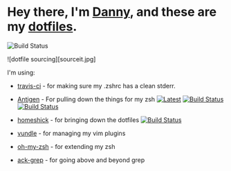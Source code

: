 Hey there, I'm [Danny](http://www.dannyrosen.net), and these are my [dotfiles](http://dotfiles.github.com/).
=====
![Build Status](https://travis-ci.org/Dannyzen/dotfiles.svg?branch=master "Build Status")

![dotfile sourcing][sourceit.jpg]

I'm using:

* [travis-ci](https://travis-ci.org/Dannyzen/dotfiles) - for making sure my .zshrc has a clean stderr.
* [Antigen](https://github.com/zsh-users/antigen) - For pulling down the things for my zsh [![Latest](https://img.shields.io/github/release/zsh-users/antigen.svg?label=latest)](https://github.com/zsh-users/antigen/releases/latest) [![Build Status](https://img.shields.io/travis/zsh-users/antigen/master.svg?label=stable)](http://travis-ci.org/zsh-users/antigen) [![Build Status](https://img.shields.io/travis/zsh-users/antigen/develop.svg?label=next)](http://travis-ci.org/zsh-users/antigen)

* [homeshick](https://github.com/andsens/homeshick) - for bringing down the dotfiles [![Build Status](https://travis-ci.org/andsens/homeshick.png?branch=development)](https://travis-ci.org/andsens/homeshick)

*	[vundle](https://github.com/gmarik/vundle) - for managing my vim plugins

*	[oh-my-zsh](https://github.com/robbyrussell/oh-my-zsh) - for extending my zsh 

* [ack-grep](http://beyondgrep.com/) - for going above and beyond grep
